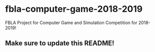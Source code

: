 # fbla-computer-game-2018-2019
FBLA Project for Computer Game and Simulation Competition for 2018-2019!

## Make sure to update this README!
